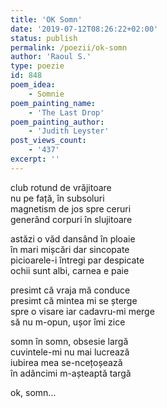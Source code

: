 ```yaml
---
title: 'OK Somn'
date: '2019-07-12T08:26:22+02:00'
status: publish
permalink: /poezii/ok-somn
author: 'Raoul S.'
type: poezie
id: 848
poem_idea:
    - Somnie
poem_painting_name:
    - 'The Last Drop'
poem_painting_author:
    - 'Judith Leyster'
post_views_count:
    - '437'
excerpt: ''
---
```

club rotund de vrăjitoare  
nu pe față, în subsoluri  
magnetism de jos spre ceruri  
generând corpuri în slujitoare

astăzi o văd dansând în ploaie  
în mari mișcări dar sincopate  
picioarele-i întregi par despicate  
ochii sunt albi, carnea e paie

presimt că vraja mă conduce  
presimt că mintea mi se șterge  
spre o visare iar cadavru-mi merge  
să nu m-opun, ușor îmi zice

somn în somn, obsesie largă  
cuvintele-mi nu mai lucrează  
iubirea mea se-ncețoșează  
în adâncimi m-așteaptă targă

ok, somn…